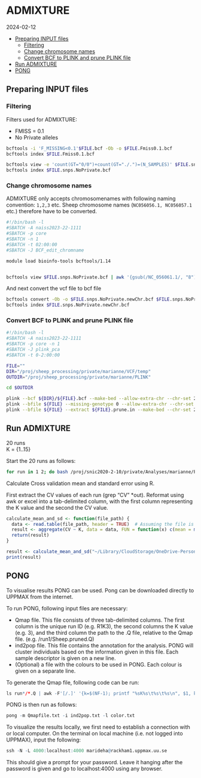 ADMIXTURE
================
2024-02-12

- [Preparing INPUT files](#preparing-input-files)
  - [Filtering](#filtering)
  - [Change chromosome names](#change-chromosome-names)
  - [Convert BCF to PLINK and prune PLINK
    file](#convert-bcf-to-plink-and-prune-plink-file)
- [Run ADMIXTURE](#run-admixture)
- [PONG](#pong)

## Preparing INPUT files

### Filtering

Filters used for ADMIXTURE:

- FMISS = 0.1
- No Private alleles

``` bash
bcftools -i 'F_MISSING<0.1'$FILE.bcf -Ob -o $FILE.Fmiss0.1.bcf
bcftools index $FILE.Fmiss0.1.bcf

bcftools view -e 'count(GT="0/0")+count(GT="./.")=(N_SAMPLES)' $FILE.snps.bcf -Ob -o $FILE.snps.NoPrivate.bcf
bcftools index $FILE.snps.NoPrivate.bcf
```

### Change chromosome names

ADMIXTURE only accepts chromosomenames with following naming convention:
`1,2,3` etc. Sheep chromosome names (`NC056056.1, NC056057.1` etc.)
therefore have to be converted.

``` bash
#!/bin/bash -l
#SBATCH -A naiss2023-22-1111
#SBATCH -p core
#SBATCH -n 1
#SBATCH -t 02:00:00
#SBATCH -J BCF_edit_chromname

module load bioinfo-tools bcftools/1.14


bcftools view $FILE.snps.NoPrivate.bcf | awk '{gsub(/NC_056061.1/, "8"); gsub(/NC_056056.1/, "3"); gsub(/NC_056058.1/, "5"); gsub(/NC_056067.1/, "14"); gsub(/NC_056063.1/, "10"); gsub(/NC_056068.1/, "15"); gsub(/NC_056060.1/, "7"); gsub(/NC_056054.1/, "1"); gsub(/NC_056062.1/, "9"); gsub(/NC_056059.1/, "6"); gsub(/NC_056055.1/, "2"); gsub(/NC_056064.1/, "11"); gsub(/NC_056066.1/, "13"); gsub(/NC_056065.1/, "12"); gsub(/NC_056057.1/, "4"); gsub(/NC_056069.1/, "16"); gsub(/NC_056072.1/, "19"); gsub(/NC_056075.1/, "22"); gsub(/NC_056070.1/, "17"); gsub(/NC_056073.1/, "20"); gsub(/NC_056076.1/, "23"); gsub(/NC_056071.1/, "18"); gsub(/NC_056074.1/, "21"); gsub(/NC_056077.1/, "24"); gsub(/NC_056078.1/, "25"); gsub(/NC_056079.1/, "26"); print;}' > $FILE.snps.NoPrivate.newChr.vcf
```

And next convert the vcf file to bcf file

``` bash
bcftools convert -Ob -o $FILE.snps.NoPrivate.newChr.bcf $FILE.snps.NoPrivate.newChr.vcf
bcftools index $FILE.snps.NoPrivate.newChr.bcf
```

### Convert BCF to PLINK and prune PLINK file

``` bash
#!/bin/bash -l
#SBATCH -A naiss2023-22-1111
#SBATCH -p core -n 1
#SBATCH -J plink_pca
#SBATCH -t 0-2:00:00

FILE=""
DIR="/proj/sheep_processing/private/marianne/VCF/temp"
OUTDIR="/proj/sheep_processing/private/marianne/PLINK"

cd $OUTDIR

plink --bcf ${DIR}/${FILE}.bcf --make-bed --allow-extra-chr --chr-set 26 --set-missing-var-ids @:# --out ${FILE}
plink --bfile ${FILE} --missing-genotype 0 --allow-extra-chr --chr-set 26 --indep-pairwise 50 5 0.5 --out ${FILE}
plink --bfile ${FILE} --extract ${FILE}.prune.in --make-bed --chr-set 26 --allow-extra-chr --out ${FILE}.LDprune
```

## Run ADMIXTURE

20 runs  
K = {1..15}

Start the 20 runs as follows:

``` bash
for run in 1 2; do bash /proj/snic2020-2-10/private/Analyses/marianne/PROJECTS/EuropeanMouflon/SCRIPTS/ADMIXTURE_wrapper.sh $run; done
```

Calculate Cross validation mean and standard error using R.

First extract the CV values of each run (grep “CV” \*out). Reformat
using awk or excel into a tab-delimited column, with the first column
representing the K value and the second the CV value.

``` r
calculate_mean_and_sd <- function(file_path) {
  data <- read.table(file_path, header = TRUE)  # Assuming the file is tab-separated
  result <- aggregate(CV ~ K, data = data, FUN = function(x) c(mean = mean(x), sd = sd(x)))
  return(result)
}

result <- calculate_mean_and_sd("~/Library/CloudStorage/OneDrive-Personal/CTS/Rscripts/ADMIXTURE/CV.txt")
print(result)
```

## PONG

To visualise results PONG can be used. Pong can be downloaded directly
to UPPMAX from the internet.

To run PONG, following input files are necessary:

- Qmap file. This file consists of three tab-delimited columns. The
  first column is the unique run ID (e.g. R1K3), the second columns the
  K value (e.g. 3), and the third column the path to the .Q file,
  relative to the Qmap file. (e.g. /run1/Sheep.pruned.Q)
- ind2pop file. This file contains the annotation for the analysis. PONG
  will cluster individuals based on the information given in this file.
  Each sample descriptor is given on a new line.
- (Optional) a file with the colours to be used in PONG. Each colour is
  given on a separate line.

To generate the Qmap file, following code can be run:

``` r
ls run*/*.Q | awk -F'[/.]' '{k=$(NF-1); printf "%sK%s\t%s\t%s\n", $1, k, k, $0}' > Qmapfile.txt
```

PONG is then run as follows:

``` r
pong -m Qmapfile.txt -i ind2pop.txt -l color.txt
```

To visualize the results locally, we first need to establish a
connection with or local computer. On the terminal on local machine
(i.e. not logged into UPPMAX), input the following:

``` r
ssh -N -L 4000:localhost:4000 marideha@rackham1.uppmax.uu.se
```

This should give a prompt for your password. Leave it hanging after the
password is given and go to localhost:4000 using any browser.
